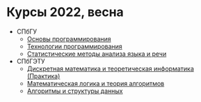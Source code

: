 # Курсы 2022, весна

* СПбГУ
    * [Основы программирования](prog-basics)
    * [Технологии программирования](prog-tech)
    * [Статистические методы анализа языка и речи](stat-lang)
* СПбГЭТУ
    * [Дискретная математика и теоретическая информатика (Практика)](dm-practice)
    * [Математическая логика и теория алгоритмов](ml)
    * [Алгоритмы и структуры данных](algs)
